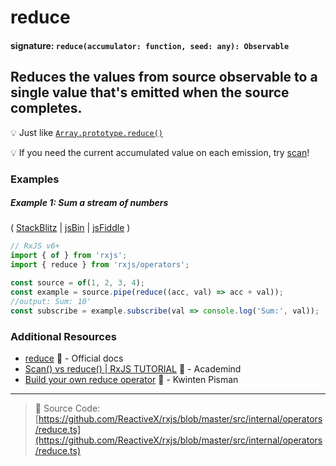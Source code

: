 # reduce

#### signature: `reduce(accumulator: function, seed: any): Observable`

## Reduces the values from source observable to a single value that's emitted when the source completes.

💡 Just like
[`Array.prototype.reduce()`](https://developer.mozilla.org/en-US/docs/Web/JavaScript/Reference/Global_Objects/Array/Reduce?v=a)

💡 If you need the current accumulated value on each emission, try
[scan](scan.md)!



### Examples

##### Example 1: Sum a stream of numbers

(
[StackBlitz](https://stackblitz.com/edit/typescript-hdsv5e?file=index.ts&devtoolsheight=100)
| [jsBin](http://jsbin.com/dakuneneho/edit?js,console) |
[jsFiddle](https://jsfiddle.net/f8fw7yka/) )

```js
// RxJS v6+
import { of } from 'rxjs';
import { reduce } from 'rxjs/operators';

const source = of(1, 2, 3, 4);
const example = source.pipe(reduce((acc, val) => acc + val));
//output: Sum: 10'
const subscribe = example.subscribe(val => console.log('Sum:', val));
```

### Additional Resources

- [reduce](https://rxjs.dev/api/operators/reduce) 📰 - Official docs
- [Scan() vs reduce() | RxJS TUTORIAL](https://www.youtube.com/watch?v=myEeo2rZc3g)
  🎥 - Academind
- [Build your own reduce operator](https://blog.strongbrew.io/build-the-operators-from-rxjs-from-scratch/?lectureId=reduce#app)
  🎥 - Kwinten Pisman

---

> 📁 Source Code:
> [https://github.com/ReactiveX/rxjs/blob/master/src/internal/operators/reduce.ts](https://github.com/ReactiveX/rxjs/blob/master/src/internal/operators/reduce.ts)
